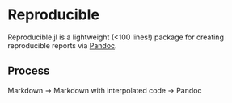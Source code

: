 # Reproducible

Reproducible.jl is a lightweight (<100 lines!) package for creating reproducible reports 
via [Pandoc](https://pandoc.org).

## Process 

Markdown -> Markdown with interpolated code -> Pandoc
